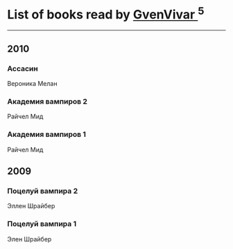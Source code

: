 # List of books read by [GvenVivar ](https://www.facebook.com/app_scoped_user_id/158266434925901/)<sup>5</sup>
---

## 2010

### Ассасин
Вероника Мелан


### Академия вампиров 2
Райчел Мид


### Академия вампиров 1
Райчел Мид



## 2009

### Поцелуй вампира 2
Эллен Шрайбер


### Поцелуй вампира 1
Элен Шрайбер



